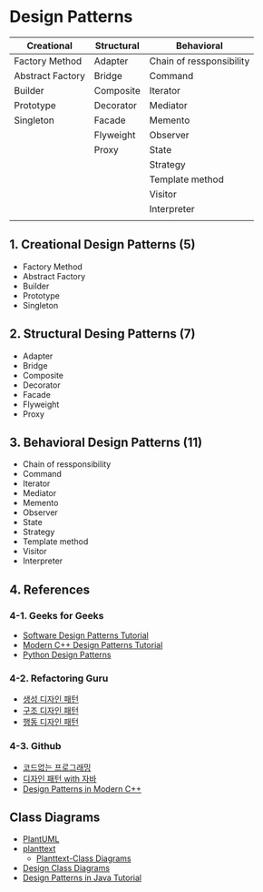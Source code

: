 # Design Patterns

|Creational|Structural|Behavioral|
|---|---|---|
|Factory Method  |Adapter  |Chain of ressponsibility
|Abstract Factory|Bridge   |Command
|Builder         |Composite|Iterator
|Prototype       |Decorator|Mediator
|Singleton       |Facade   |Memento
|                |Flyweight|Observer
|                |Proxy    |State
|                |         |Strategy
|                |         |Template method
|                |         |Visitor
|                |         |Interpreter
|                |         |

## 1. Creational Design Patterns (5)

- Factory Method
- Abstract Factory
- Builder
- Prototype
- Singleton

## 2. Structural Desing Patterns (7)

- Adapter
- Bridge
- Composite
- Decorator
- Facade
- Flyweight
- Proxy

## 3. Behavioral Design Patterns (11)

- Chain of ressponsibility
- Command
- Iterator
- Mediator
- Memento
- Observer
- State
- Strategy
- Template method
- Visitor
- Interpreter

## 4. References

### 4-1. Geeks for Geeks

- [Software Design Patterns Tutorial](https://www.geeksforgeeks.org/software-design-patterns/)
- [Modern C++ Design Patterns Tutorial](https://www.geeksforgeeks.org/modern-c-design-patterns-tutorial/)
- [Python Design Patterns](https://www.geeksforgeeks.org/python-design-patterns/)

### 4-2. Refactoring Guru

- [생성 디자인 패턴](https://refactoring.guru/ko/design-patterns/creational-patterns)
- [구조 디자인 패턴](https://refactoring.guru/ko/design-patterns/structural-patterns)
- [행동 디자인 패턴](https://refactoring.guru/ko/design-patterns/behavioral-patterns)

### 4-3. Github

- [코드없는 프로그래밍](https://github.com/NoCodeProgram/DesignPatterns)
- [디자인  패턴 with 자바](https://gitlab.com/easyspubjava/designpattern)
- [Design Patterns in Modern C++](https://github.com/Apress/design-patterns-in-modern-cpp)

## Class Diagrams

- [PlantUML](https://plantuml.com/ko/)
- [planttext](https://www.planttext.com/)
  - [Planttext-Class Diagrams](https://blog.planttext.com/2023/04/05/class-diagrams/)
- [Design Class Diagrams](https://sites.cs.ucsb.edu/~mikec/cs50/misc/Design_Class_Diagrams.htm)
- [Design Patterns in Java Tutorial](https://www.tutorialspoint.com/design_pattern/index.htm)
